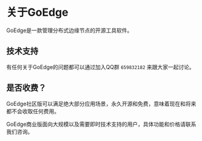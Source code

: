 # 关于GoEdge
GoEdge是一款管理分布式边缘节点的开源工具软件。

## 技术支持
有任何关于GoEdge的问题都可以通过加入QQ群 `659832182` 来跟大家一起讨论。

## 是否收费？
GoEdge社区版可以满足绝大部分应用场景，永久开源和免费，意味着现在和将来都不会收取任何费用。

GoEdge商业版面向大规模以及需要即时技术支持的用户，具体功能和价格请联系我们咨询。